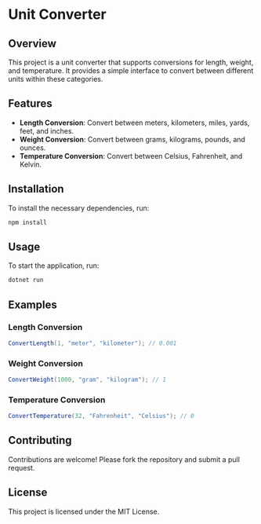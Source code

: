 # Unit Converter

## Overview
This project is a unit converter that supports conversions for length, weight, and temperature. It provides a simple interface to convert between different units within these categories.

## Features
- **Length Conversion**: Convert between meters, kilometers, miles, yards, feet, and inches.
- **Weight Conversion**: Convert between grams, kilograms, pounds, and ounces.
- **Temperature Conversion**: Convert between Celsius, Fahrenheit, and Kelvin.

## Installation
To install the necessary dependencies, run:
```bash
npm install
```

## Usage
To start the application, run:
```bash
dotnet run
```

## Examples
### Length Conversion
```csharp
ConvertLength(1, "meter", "kilometer"); // 0.001
```

### Weight Conversion
```csharp
ConvertWeight(1000, "gram", "kilogram"); // 1
```

### Temperature Conversion
```csharp
ConvertTemperature(32, "Fahrenheit", "Celsius"); // 0
```


## Contributing
Contributions are welcome! Please fork the repository and submit a pull request.

## License
This project is licensed under the MIT License.